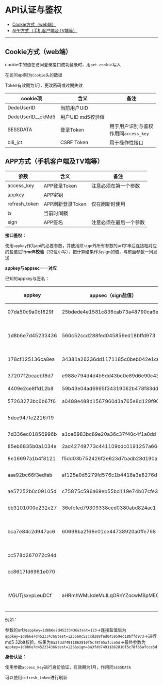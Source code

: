 # API认证与鉴权

- [Cookie方式（web端）](#Cookie方式（web端）)
- [APP方式（手机客户端及TV端等）](#APP方式（手机客户端及TV端等）)

---

## Cookie方式（web端）

cookie中的值在访问登录接口成功登录时，用`set-cookie`写入

在访问api时为`Cookie`头的数据

Token有效期为1月，更改密码或过期失效

| cookie项          | 含义              | 备注                                       |
| ----------------- | ----------------- | ------------------------------------------ |
| DedeUserID        | 当前用户UID       |                                            |
| DedeUserID__ckMd5 | 用户UID md5校验值 |                                            |
| SESSDATA          | 登录Token         | 用于用户识别与鉴权<br />作用同`access_key` |
| bili_jct          | CSRF Token        | 用于操作性接口                             |

## APP方式（手机客户端及TV端等）

| 参数          | 含义             | 备注                   |
| ------------- | ---------------- | ---------------------- |
| access_key    | APP登录Token     | 注意必须在第一个参数   |
| appkey        | APP密钥          |                        |
| refresh_token | APP刷新登录Token | 仅在刷新时使用         |
| ts            | 当前时间戳       |                        |
| sign          | APP签名          | 注意必须在最后一个参数 |

**接口鉴权：**

使用`appkey`作为api的必要参数，并使用除`sign`外所有参数的url字串后连接相对应的盐值进行**md5校验**（32位小写），把计算结果作为sign的值，与前面参数一同发送

**appkey与appsec一一对应**

已知的appkey与签名：

| appkey           | appsec（sign盐值）               | 平台 | 应用     | 备注     |
| ---------------- | -------------------------------- | ---- | -------- | -------- |
| 07da50c9a0bf829f | 25bdede4e1581c836cab73a48790ca6e | 安卓 | 概念版   |          |
| 1d8b6e7d45233436 | 560c52ccd288fed045859ed18bffd973 | 安卓 | 客户端   | 一般用途 |
| 178cf125136ca8ea | 34381a26236dd1171185c0beb042e1c6 | 安卓 | 概念版   |          |
| 37207f2beaebf8d7 | e988e794d4d4b6dd43bc0e89d6e90c43 | 安卓 | biliLink |          |
| 4409e2ce8ffd12b8 | 59b43e04ad6965f34319062b478f83dd | TV   | 客户端   |          |
| 57263273bc6b67f6 | a0488e488d1567960d3a765e8d129f90 | 安卓 | 客户端   |          |
| 5dce947fe22167f9 |                                  | 安卓 | 必剪     |          |
| 7d336ec01856996b | a1ce6983bc89e20a36c37f40c4f1a0dd | 安卓 | 概念版   |          |
| 85eb6835b0a1034e | 2ad42749773c441109bdc0191257a664 |      |          |          |
| 8e16697a1b4f8121 | f5dd03b752426f2e623d7badb28d190a | 安卓 | 国际版   |          |
| aae92bc66f3edfab | af125a0d5279fd576c1b4418a3e8276d | PC   | 投稿工具 |          |
| ae57252b0c09105d | c75875c596a69eb55bd119e74b07cfe3 | 安卓 | 国际版   |          |
| bb3101000e232e27 | 36efcfed79309338ced0380abd824ac1 | 安卓 | 国际版   |          |
| bca7e84c2d947ac6 | 60698ba2f68e01ce44738920a0ffe768 | 安卓 | 客户端   | 登录专用 |
| cc578d267072c94d |                                  | 安卓 | 轻视频   |          |
| cc8617fd6961e070 |                                  | 安卓 | 漫画     |          |
| iVGUTjsxvpLeuDCf | aHRmhWMLkdeMuILqORnYZocwMBpMEOdt | 安卓 | 客户端   | 取流专用 |

例如：

参数的url为`appkey=1d8b6e7d45233436&test=123`->连接盐值后为`appkey=1d8b6e7d45233436&test=123560c52ccd288fed045859ed18bffd973`->进行md5 32bit校验，结果为`8a3fdd74911862810f5c78f65afcce5d`->最终参数为`appkey=1d8b6e7d45233436&test=123&sign=8a3fdd74911862810f5c78f65afcce5d`

**身份认证：**

使用参数` access_key `进行身份验证，有效期为1月，作用同`SESSDATA`

可以使用` refresh_token `进行刷新
